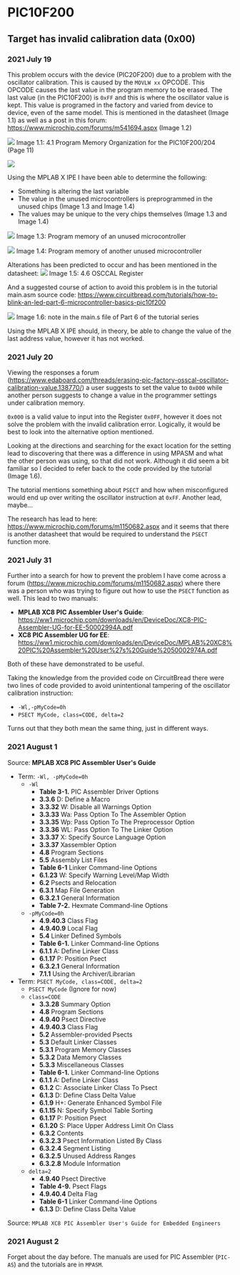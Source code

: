 # PIC10F200

## Target has invalid calibration data (0x00)

### 2021 July 19

This problem occurs with the device (PIC20F200) due to a problem with the oscillator calibration. This is caused by the ``MOVLW xx`` OPCODE. This OPCODE causes the last value in the program memory to be erased. The last value (in the PIC10F200) is ``0xFF`` and this is where the oscillator value is kept. This value is programed in the factory and varied from device to device, even of the same model. This is mentioned in the datasheet (Image 1.1) as well as a post in this forum: https://www.microchip.com/forums/m541694.aspx (Image 1.2)

![](https://cdn.discordapp.com/attachments/393166518877159425/866021154754134066/Screenshot_2021-07-17_111816.png)
Image 1.1: 4.1 Program Memory Organization for the PIC10F200/204 (Page 11)

![](https://cdn.discordapp.com/attachments/789346972841672762/866850424505368596/Image_1.2.png)

Using the MPLAB X IPE I have been able to determine the following:
- Something is altering the last variable
- The value in the unused microcontrollers is preprogrammed in the unused chips (Image 1.3 and Image 1.4)
- The values may be unique to the very chips themselves (Image 1.3 and Image 1.4)

![](https://cdn.discordapp.com/attachments/802321156954259456/865703609424412682/Screenshot_2021-07-16_141111.png)
Image 1.3: Program memory of an unused microcontroller

![](https://cdn.discordapp.com/attachments/802321156954259456/865703615921127475/Screenshot_2021-07-16_141148.png)
Image 1.4: Program memory of another unused microcontroller

Alterations has been predicted to occur and has been mentioned in the datasheet:
![](https://cdn.discordapp.com/attachments/802321156954259456/865703215475458069/Screenshot_2021-07-16_141032.png)
Image 1.5: 4.6 OSCCAL Register

And a suggested course of action to avoid this problem is in the tutorial main.asm source code: https://www.circuitbread.com/tutorials/how-to-blink-an-led-part-6-microcontroller-basics-pic10f200

![](https://cdn.discordapp.com/attachments/802321156954259456/865703375675588618/Screenshot_2021-07-16_141210.png)
Image 1.6: note in the main.s file of Part 6 of the tutorial series

Using the MPLAB X IPE should, in theory, be able to change the value of the last address value, however it has not worked.

### 2021 July 20
Viewing the responses a forum (https://www.edaboard.com/threads/erasing-pic-factory-osscal-oscillator-calibration-value.138770/) a user suggests to set the value to ``0x000`` while another person suggests to change a value in the programmer settings under calibration memory.

``0x000`` is a valid value to input into the Register ``0x0FF``, however it does not solve the problem with the invalid calibration error. Logically, it would be best to look into the alternative option mentioned.

Looking at the directions and searching for the exact location for the setting lead to discovering that there was a difference in using MPASM and what the other person was using, so that did not work. Although it did seem a bit familiar so I decided to refer back to the code provided by the tutorial (Image 1.6).

The tutorial mentions something about ``PSECT`` and how when misconfigured would end up over writing the oscillator instruction at ``0xFF``. Another lead, maybe...

The research has lead to here: https://www.microchip.com/forums/m1150682.aspx and it seems that there is another datasheet that would be required to understand the ``PSECT`` function more.

### 2021 July 31
Further into a search for how to prevent the problem I have come across a forum (https://www.microchip.com/forums/m1150682.aspx) where there was a person who was trying to figure out how to use the ``PSECT`` function as well. This lead to two manuals:
- **MPLAB XC8 PIC Assembler User's Guide**: https://ww1.microchip.com/downloads/en/DeviceDoc/XC8-PIC-Assembler-UG-for-EE-50002994A.pdf
- **XC8 PIC Assembler UG for EE**: https://ww1.microchip.com/downloads/en/DeviceDoc/MPLAB%20XC8%20PIC%20Assembler%20User%27s%20Guide%2050002974A.pdf

Both of these have demonstrated to be useful.

Taking the knowledge from the provided code on CircuitBread there were two lines of code provided to avoid unintentional tampering of the oscillator calibration instruction:
- ``-Wl,-pMyCode=0h``
- ``PSECT MyCode, class=CODE, delta=2``

Turns out that they both mean the same thing, just in different ways.

### 2021 August 1
Source: **MPLAB XC8 PIC Assembler User's Guide**
- Term: ``-Wl, -pMyCode=0h``
  - ``-Wl``
    - **Table 3-1.** PIC Assembler Driver Options
    - **3.3.6** D: Define a Macro
    - **3.3.32** W: Disable all Warnings Option
    - **3.3.33** Wa: Pass Option To The Assembler Option
    - **3.3.35** Wp: Pass Option To The Preprocessor Option
    - **3.3.36** WL: Pass Option To The Linker Option
    - **3.3.37** X: Specify Source Language Option
    - **3.3.37** Xassembler Option
    - **4.8** Program Sections
    - **5.5** Assembly List Files
    - **Table 6-1** Linker Command-line Options
    - **6.1.23** W: Specify Warning Level/Map Width
    - **6.2** Psects and Relocation
    - **6.3.1** Map File Generation
    - **6.3.2.1** General Information
    - **Table 7-2.** Hexmate Command-line Options
  - ``-pMyCode=0h``
    - **4.9.40.3** Class Flag
    - **4.9.40.9** Local Flag
    - **5.4** Linker Defined Symbols
    - **Table 6-1.** Linker Command-line Options
    - **6.1.1** A: Define Linker Class
    - **6.1.17** P: Position Psect
    - **6.3.2.1** General Information
    - **7.1.1** Using the Archiver/Librarian
- Term: ``PSECT MyCode, class=CODE, delta=2``
  - ``PSECT MyCode`` (Ignore for now)
  - ``class=CODE``
    - **3.3.28** Summary Option
    - **4.8** Program Sections
    - **4.9.40** Psect Directive
    - **4.9.40.3** Class Flag
    - **5.2** Assembler-provided Psects
    - **5.3** Default Linker Classes
    - **5.3.1** Program Memory Classes
    - **5.3.2** Data Memory Classes
    - **5.3.3** Miscellaneous Classes
    - **Table 6-1.** Linker Command-line Options
    - **6.1.1** A: Define Linker Class
    - **6.1.2** C: Associate Linker Class To Psect
    - **6.1.3** D: Define Class Delta Value
    - **6.1.9** H+: Generate Enhanced Symbol File
    - **6.1.15** N: Specify Symbol Table Sorting
    - **6.1.17** P: Position Psect
    - **6.1.20** S: Place Upper Address Limit On Class
    - **6.3.2** Contents
    - **6.3.2.3** Psect Information Listed By Class
    - **6.3.2.4** Segment Listing
    - **6.3.2.5** Unused Address Ranges
    - **6.3.2.8** Module Information
  - ``delta=2``
    - **4.9.40** Psect Directive
    - **Table 4-9.** Psect Flags
    - **4.9.40.4** Delta Flag
    - **Table 6-1** Linker Command-line Options
    - **6.1.3** D: Define Class Delta Value

Source: ``MPLAB XC8 PIC Assembler User's Guide for Embedded Engineers``

### 2021 August 2
Forget about the day before. The manuals are used for PIC Assembler (``PIC-AS``) and the tutorials are in ``MPASM``.
